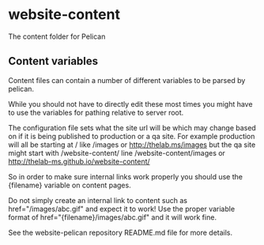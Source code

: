 # website-content
The content folder for Pelican

## Content variables
Content files can contain a number of different variables to be parsed by pelican.

While you should not have to directly edit these most times you might have to use the variables for pathing relative to server root.

The configuration file sets what the site url will be which may change based on if it is being published to production or a qa site.  For example production will all be starting at / like /images or http://thelab.ms/images but the qa site might start with /website-content/ line /website-content/images or http://thelab-ms.github.io/website-content/

So in order to make sure internal links work properly you should use the {filename} variable on content pages.

Do not simply create an internal link to content such as href="/images/abc.gif" and expect it to work!  Use the proper variable format of href="{filename}/images/abc.gif" and it will work fine.

See the website-pelican repository README.md file for more details.

